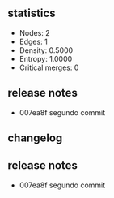 ## statistics
- Nodes: 2
- Edges: 1
- Density: 0.5000
- Entropy: 1.0000
- Critical merges: 0

## release notes
- 007ea8f segundo commit

## changelog
## release notes
- 007ea8f segundo commit

